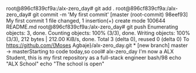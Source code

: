root@896cf839cf9a:/alx-zero_day# git add . root@896cf839cf9a:/alx-zero_day# git commit -m 'My first commit' [master (root-commit) 98eef93] My first commit 1 file changed, 1 insertion(+) create mode 100644 README.md root@896cf839cf9a:/alx-zero_day# git push Enumerating objects: 3, done. Counting objects: 100% (3/3), done. Writing objects: 100% (3/3), 212 bytes | 212.00 KiB/s, done. Total 3 (delta 0), reused 0 (delta 0) To https://github.com/{Moses Agbaje}/alx-zero_day.git * [new branch] master -> masterStarting to code today,so cool# alx-zero_day
I'm now a ALX Student, this is my first repository as a full-stack engineer
bash/98
echo "ALX School"
echo "The school is open"
